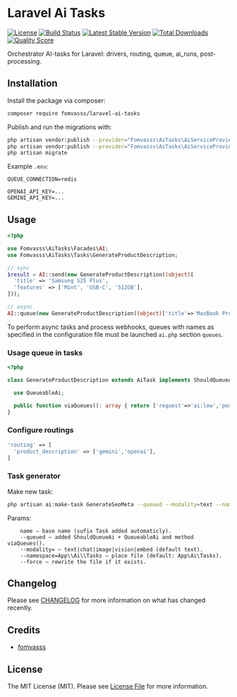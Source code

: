 
# Laravel Ai Tasks

[![License](https://img.shields.io/packagist/l/fomvasss/laravel-ai-tasks.svg?style=for-the-badge)](https://packagist.org/packages/fomvasss/laravel-ai-tasks)
[![Build Status](https://img.shields.io/github/stars/fomvasss/laravel-ai-tasks.svg?style=for-the-badge)](https://github.com/fomvasss/laravel-ai-tasks)
[![Latest Stable Version](https://img.shields.io/packagist/v/fomvasss/laravel-ai-tasks.svg?style=for-the-badge)](https://packagist.org/packages/fomvasss/laravel-ai-tasks)
[![Total Downloads](https://img.shields.io/packagist/dt/fomvasss/laravel-ai-tasks.svg?style=for-the-badge)](https://packagist.org/packages/fomvasss/laravel-ai-tasks)
[![Quality Score](https://img.shields.io/scrutinizer/g/fomvasss/laravel-ai-tasks.svg?style=for-the-badge)](https://scrutinizer-ci.com/g/fomvasss/laravel-ai-tasks)

Orchestrator AI-tasks for Laravel: drivers, routing, queue, ai_runs, post-processing.

## Installation

Install the package via composer:

```bash
composer require fomvasss/laravel-ai-tasks
```

Publish and run the migrations with:

```bash
php artisan vendor:publish --provider="Fomvasss\AiTasks\AiServiceProvider" --tag=config
php artisan vendor:publish --provider="Fomvasss\AiTasks\AiServiceProvider" --tag=migrations
php artisan migrate
```

Example `.env`:
```
QUEUE_CONNECTION=redis

OPENAI_API_KEY=...
GEMINI_API_KEY=...
```

## Usage

```php
<?php

use Fomvasss\AiTasks\Facades\AI;
use Fomvasss\AiTasks\Tasks\GenerateProductDescription;

// sync
$result = AI::send(new GenerateProductDescription((object)[
  'title' => 'Samsung S25 Plus',
  'features' => ['Mint', 'USB-C', '512GB'],
]));

// async
AI::queue(new GenerateProductDescription((object)['title'=>'MacBook Pro','features'=>[]]));
```
To perform async tasks and process webhooks, queues with names as specified in the configuration file must be launched `ai.php` section `queues`.

### Usage queue in tasks

```php
<?php

class GenerateProductDescription extends AiTask implements ShouldQueueAi {

  use QueueableAi;

  public function viaQueues(): array { return ['request'=>'ai:low','postprocess'=>'ai:post']; }
}

```

### Configure routings

```php
'routing' => [
  'product_description' => ['gemini','openai'],
]
```

### Task generator

Make new task:

```bash
php artisan ai:make-task GenerateSeoMeta --queued --modality=text --namespace=App\\Ai\\Tasks
```

Params:
```
    name — base name (sufix Task added automaticly).
    --queued — added ShouldQueueAi + QueueableAi and method viaQueues().
    --modality= — text|chat|image|vision|embed (default text).
    --namespace=App\\Ai\\Tasks — place file (default: App\Ai\Tasks).
    --force — rewrite the file if it exists.
```

## Changelog

Please see [CHANGELOG](CHANGELOG.md) for more information on what has changed recently.

## Credits

- [fomvasss](https://github.com/fomvasss)

## License

The MIT License (MIT). Please see [License File](LICENSE.md) for more information.
